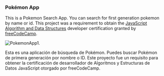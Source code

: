 ### Pokémon App 

This is a Pokemon Search App. You can search for first generation pokemon by name or id.
This project was a requirement to obtain the [JavaScript Algorithm and Data Structures](https://www.freecodecamp.org/certification/cems2009/javascript-algorithms-and-data-structures-v8) developer certification granted by [freeCodeCamp](https://www.freecodecamp.org/).

![PokemonApp1](https://github.com/user-attachments/assets/255bee13-a30f-4627-9800-c20b239d3940).

Esta es una aplicación de búsqueda de Pokémon. Puedes buscar Pokémon de primera generación por nombre o ID.
Este proyecto fue un requisito para obtener la certificación de desarrollador de Algoritmos y Estructuras de Datos JavaScript otorgado por freeCodeCamp.
